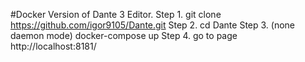 #Docker Version of Dante 3 Editor.
Step 1. git clone https://github.com/igor9105/Dante.git
Step 2. cd Dante
Step 3. (none daemon mode) docker-compose up
Step 4. go to page http://localhost:8181/
